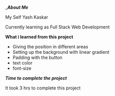 __________About Me_________

My Self  Yash Kaskar 

Currently learning as Full Stack Web Development




____________What i learned from this project____________

* Giving the position in different areas
* Setting up the background with linear gradient
* Padding with the button 
* text color 
* font-size

_____________Time to complete the project_____________

It took 3 hrs to complete this project 

